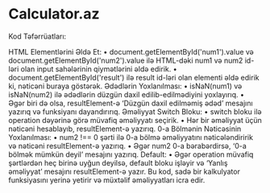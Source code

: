 # Calculator.az
Kod Təfərrüatları:

HTML Elementlərini Əldə Et:
	•	document.getElementById('num1').value və document.getElementById('num2').value ilə HTML-dəki num1 və num2 id-ləri olan input sahələrinin qiymətlərini əldə edirik.
	•	document.getElementById('result') ilə result id-ləri olan elementi əldə edirik ki, nəticəni buraya göstərək.
Ədədlərin Yoxlanılması:
	•	isNaN(num1) və isNaN(num2) ilə ədədlərin düzgün daxil edilib-edilmədiyini yoxlayırıq.
	•	Əgər biri də olsa, resultElement-ə ‘Düzgün daxil edilməmiş ədəd’ mesajını yazırıq və funksiyanı dayandırırıq.
Əməliyyat Switch Bloku:
	•	switch bloku ilə operation dəyərinə görə müvafiq əməliyyatı seçirik.
	•	Hər bir əməliyyat üçün nəticəni hesablayıb, resultElement-ə yazırıq.
0-a Bölmənin Nəticəsinin Yoxlanılması:
	•	num2 !== 0 şərti ilə 0-a bölmə əməliyyatını nəticələndiririk və nəticəni resultElement-ə yazırıq.
	•	Əgər num2 0-a bərabərdirsə, ‘0-a bölmək mümkün deyil’ mesajını yazırıq.
Default:
	•	Əgər operation müvafiq şərtlərdən heç birinə uyğun deyilsə, default bloku işləyir və ‘Yanlış əməliyyat’ mesajını resultElement-ə yazır.
Bu kod, sadə bir kalkulyator funksiyasını yerinə yetirir və müxtəlif əməliyyatları icra edir.







